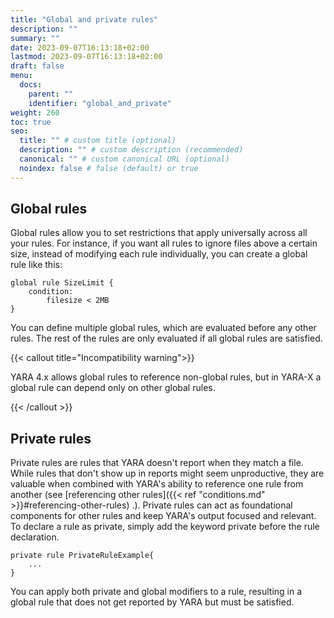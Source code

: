 ```yaml
---
title: "Global and private rules"
description: ""
summary: ""
date: 2023-09-07T16:13:18+02:00
lastmod: 2023-09-07T16:13:18+02:00
draft: false
menu:
  docs:
    parent: ""
    identifier: "global_and_private"
weight: 260
toc: true
seo:
  title: "" # custom title (optional)
  description: "" # custom description (recommended)
  canonical: "" # custom canonical URL (optional)
  noindex: false # false (default) or true
---
```


## Global rules

Global rules allow you to set restrictions that apply universally across all
your rules. For instance, if you want all rules to ignore files above a certain
size, instead of modifying each rule individually, you can create a global rule
like this:

```yara
global rule SizeLimit {
    condition:
        filesize < 2MB
}
```

You can define multiple global rules, which are evaluated before any other
rules. The rest of the rules are only evaluated if all global rules are
satisfied.

{{< callout title="Incompatibility warning">}}

YARA 4.x allows global rules to reference non-global rules, but in YARA-X a
global rule can depend only on other global rules.

{{< /callout >}}

## Private rules

Private rules are rules that YARA doesn't report when they match a file. While
rules that don't show up in reports might seem unproductive, they are valuable
when combined with YARA's ability to reference one rule from another (see
[referencing other rules]({{< ref "conditions.md" >}}#referencing-other-rules)
.). Private rules can act
as
foundational components for
other rules and keep YARA's output focused and
relevant. To declare a rule as private, simply add the keyword private before
the rule declaration.

```
private rule PrivateRuleExample{
    ...
}
```

You can apply both private and global modifiers to a rule, resulting in a global
rule that does not get reported by YARA but must be satisfied.